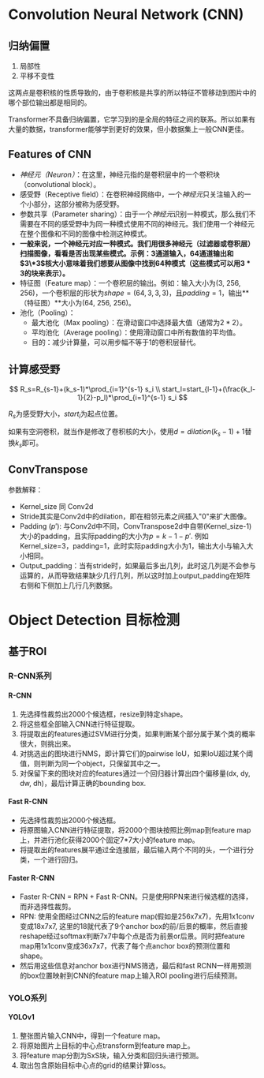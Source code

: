 # Convolution Neural Network (CNN)

## 归纳偏置

1. 局部性
2. 平移不变性

这两点是卷积核的性质导致的，由于卷积核是共享的所以特征不管移动到图片中的哪个部位输出都是相同的。

Transformer不具备归纳偏置，它学习到的是全局的特征之间的联系。所以如果有大量的数据，transformer能够学到更好的效果，但小数据集上一般CNN更佳。

## Features of CNN

- *神经元（Neuron）*：在这里，神经元指的是卷积层中的一个卷积块（convolutional block）。
- 感受野（Receptive field）：在卷积神经网络中，一个*神经元*只关注输入的一个小部分，这部分被称为感受野。
- 参数共享（Parameter sharing）：由于一个*神经元*识别一种模式，那么我们不需要在不同的感受野中为同一种模式使用不同的神经元。我们使用一个神经元在整个图像和不同的图像中检测这种模式。
- **一般来说，一个神经元对应一种模式。我们用很多神经元（过滤器或卷积层）扫描图像，看看是否出现某些模式。示例：3通道输入，64通道输出和$3\*3$核大小意味着我们想要从图像中找到64种模式（这些模式可以用$3*3$的块来表示）。**
- 特征图（Feature map）：一个卷积层的输出。例如：输入大小为(3, 256, 256)，一个卷积层的形状为$shape = (64, 3, 3, 3)$，且$padding = 1$，输出**（特征图）**大小为(64, 256, 256)。
- 池化（Pooling）：
  - 最大池化（Max pooling）：在滑动窗口中选择最大值（通常为$2*2$）。
  - 平均池化（Average pooling）：使用滑动窗口中所有数值的平均值。
  - 目的：减少计算量，可以用步幅不等于1的卷积层替代。

## 计算感受野

$$
R_s=R_{s-1}+(k_s-1)*\prod_{i=1}^{s-1} s_i \\
start_l=start_{l-1}+(\frac{k_l-1}{2}-p_l)*\prod_{i=1}^{s-1} s_i
$$

$R_s$为感受野大小，$start_l$为起点位置。

如果有空洞卷积，就当作是修改了卷积核的大小，使用$d=dilation(k_s-1)+1$替换$k_s$即可。

## ConvTranspose

参数解释：

- Kernel_size 同 Conv2d
- Stride其实是Conv2d中的dilation，即在相邻元素之间插入"0"来扩大图像。
- Padding ($p'$): 与Conv2d中不同，ConvTranspose2d中自带(Kernel_size-1)大小的padding，且实际padding的大小为$p=k-1-p'$. 例如Kernel_size=3，padding=1，此时实际padding大小为1，输出大小与输入大小相同。
- Output_padding：当有stride时，如果最后多出几列，此时这几列是不会参与运算的，从而导致结果缺少几行几列，所以这时加上output_padding在矩阵右侧和下侧加上几行几列数据。

# Object Detection 目标检测

## 基于ROI

### R-CNN系列

#### R-CNN

1. 先选择性裁剪出2000个候选框，resize到特定shape。
2. 将这些框全部输入CNN进行特征提取。
3. 将提取出的features通过SVM进行分类，如果判断某个部分属于某个类的概率很大，则挑出来。
4. 对挑选出的图块进行NMS，即计算它们的pairwise IoU，如果IoU超过某个阈值，则判断为同一个object，只保留其中之一。
5. 对保留下来的图块对应的features通过一个回归器计算出四个偏移量(dx, dy, dw, dh)，最后计算正确的bounding box.

#### Fast R-CNN

* 先选择性裁剪出2000个候选框。
* 将原图输入CNN进行特征提取，将2000个图块按照比例map到feature map上，并进行池化获得2000个固定7*7大小的feature map。
* 将提取出的features展平通过全连接层，最后输入两个不同的头，一个进行分类，一个进行回归。

#### Faster R-CNN

- Faster R-CNN = RPN + Fast R-CNN。只是使用RPN来进行候选框的选择，而非选择性裁剪。
- RPN: 使用全图经过CNN之后的feature map(假如是256x7x7)，先用1x1conv变成18x7x7, 这里的18就代表了9个anchor box的前/后景的概率，然后直接reshape经过softmax判断7x7中每个点是否为前景or后景。同时把feature map用1x1conv变成36x7x7，代表了每个点anchor box的预测位置和shape。
- 然后用这些信息对anchor box进行NMS筛选，最后和fast RCNN一样用预测的box位置映射到CNN的feature map上输入ROI pooling进行后续预测。

### YOLO系列

#### YOLOv1

1. 整张图片输入CNN中，得到一个feature map。
2. 将原始图片上目标的中心点transform到feature map上。
3. 将feature map分割为SxS块，输入分类和回归头进行预测。
4. 取出包含原始目标中心点的grid的结果计算loss。
